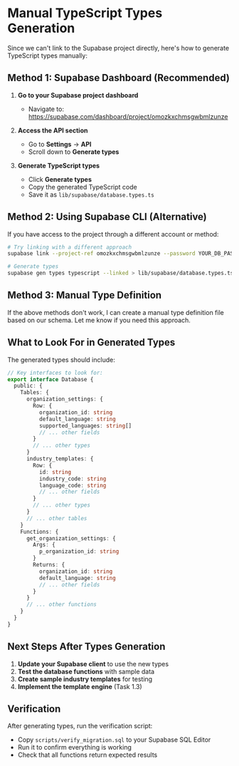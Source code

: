 # Manual TypeScript Types Generation

Since we can't link to the Supabase project directly, here's how to generate TypeScript types manually:

## Method 1: Supabase Dashboard (Recommended)

1. **Go to your Supabase project dashboard**
   - Navigate to: https://supabase.com/dashboard/project/omozkxchmsgwbmlzunze

2. **Access the API section**
   - Go to **Settings** → **API**
   - Scroll down to **Generate types**

3. **Generate TypeScript types**
   - Click **Generate types**
   - Copy the generated TypeScript code
   - Save it as `lib/supabase/database.types.ts`

## Method 2: Using Supabase CLI (Alternative)

If you have access to the project through a different account or method:

```bash
# Try linking with a different approach
supabase link --project-ref omozkxchmsgwbmlzunze --password YOUR_DB_PASSWORD

# Generate types
supabase gen types typescript --linked > lib/supabase/database.types.ts
```

## Method 3: Manual Type Definition

If the above methods don't work, I can create a manual type definition file based on our schema. Let me know if you need this approach.

## What to Look For in Generated Types

The generated types should include:

```typescript
// Key interfaces to look for:
export interface Database {
  public: {
    Tables: {
      organization_settings: {
        Row: {
          organization_id: string
          default_language: string
          supported_languages: string[]
          // ... other fields
        }
        // ... other types
      }
      industry_templates: {
        Row: {
          id: string
          industry_code: string
          language_code: string
          // ... other fields
        }
        // ... other types
      }
      // ... other tables
    }
    Functions: {
      get_organization_settings: {
        Args: {
          p_organization_id: string
        }
        Returns: {
          organization_id: string
          default_language: string
          // ... other fields
        }
      }
      // ... other functions
    }
  }
}
```

## Next Steps After Types Generation

1. **Update your Supabase client** to use the new types
2. **Test the database functions** with sample data
3. **Create sample industry templates** for testing
4. **Implement the template engine** (Task 1.3)

## Verification

After generating types, run the verification script:
- Copy `scripts/verify_migration.sql` to your Supabase SQL Editor
- Run it to confirm everything is working
- Check that all functions return expected results
